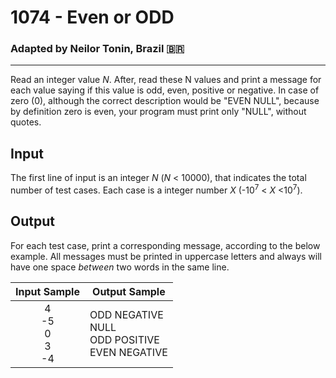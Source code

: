 # 1074 - Even or ODD
### Adapted by Neilor Tonin, Brazil <span>&#x1f1e7;&#x1f1f7;</span>
---

Read an integer value *N*. After, read these N values and print a message for each value saying if this value is odd, even, positive or negative. In case of zero (0), although the correct description would be "EVEN NULL", because by definition zero is even, your program must print only "NULL", without quotes. 

## Input

The first line of input is an integer *N* (*N* < 10000), that indicates the total number of test cases. Each case is a integer number *X* (-10<sup>7</sup> < *X* <10<sup>7</sup>).

## Output

For each test case, print a corresponding message, according to the below example. All messages must be printed in uppercase letters and always will have one space *between* two words in the same line.


| Input Sample | Output Sample |
| --- | --- |
|<div align="center">4</br>-5</br>0</br>3</br>-4</div>|ODD NEGATIVE</br>NULL</br>ODD POSITIVE</br>EVEN NEGATIVE|